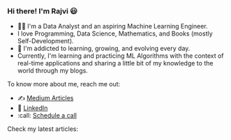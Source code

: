 ### Hi there! I'm Rajvi :smiley:


- :woman_scientist: I'm a Data Analyst and an aspiring Machine Learning Engineer.
-  I love Programming, Data Science, Mathematics, and Books (mostly Self-Development).
- 🌱 I'm addicted to learning, growing, and evolving every day. 
- Currently, I'm learning and practicing ML Algorithms with the context of real-time applications and sharing a little bit of my knowledge to the world through my blogs.

To know more about me, reach me out: 
- :writing_hand: [Medium Articles](https://medium.com/@rajviishah)
- :office: [LinkedIn](https://www.linkedin.com/in/rajviishah/)
- :call: [Schedule a call](https://calendly.com/rajvishah/quick-chat-with-rajvi)

Check my latest articles: 




